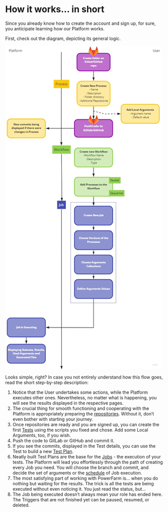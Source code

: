 # How it works... in short

Since you already know how to create the account and sign up, for sure, you anticipate learning how our Platform works. 

First, check out the diagram, depicting its general logic. 

![BL](https://github.com/mirpl/mvp-ta-knowledge-base/blob/master/assets/images/BasicFlow-2.jpg?raw=true)

Looks simple, right? In case you not entirely understand how this flow goes, read the short step-by-step description:

1. Notice that the User undertakes some actions, while the Platform executes other ones. Nevertheless, no matter what is happening, you will see the results displayed in the respective pages. 
2. The crucial thing for smooth functioning and cooperating with the Platform is appropriately preparing the [repositories](docs/Using-the-Platform/Settings/Repositories.md). Without it, don’t even bother with starting your journey.
3. Once repositories are ready and you are signed up, you can create the first [Tests](../Using-the-Platform/Tests/Test-create-and-edit.md) using the scripts you fixed and chose. Add some Local Arguments, too, if you wish.
4. Push the code to GitLab or GitHub and commit it. 
5. If you see the commits, displayed in the Test details, you can use the Test to build a new [Test Plan](../Using-the-Platform/Test-Plan/Test-Plan-create-and-edit.md).
6. Neatly built Test Plans are the base for the [Jobs](../Using-the-Platform/Jobs/Jobs-create-and-edit.md) - the execution of your tests. The Platform will lead you effortlessly through the path of creating every Job you need. You will choose the branch and commit, and decide the set of arguments or the [schedule](../Using-the-Platform/Schedule/Schedules-and-Triggers.md) of Job execution. 
7. The most satisfying part of working with PowerFarm is… when you do nothing but waiting for the results. The trick is all the tests are being executed without even noticing it. You just read the status, but...
8. The Job being executed doesn’t always mean your role has ended here. The Triggers that are not finished yet can be paused, resumed, or deleted. 